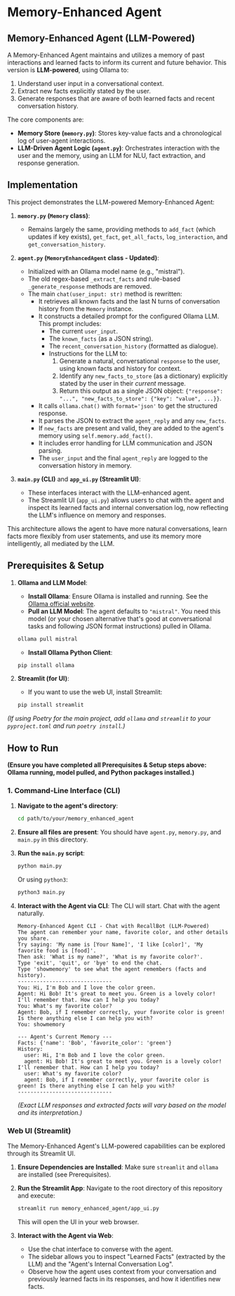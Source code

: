 # Memory-Enhanced Agent

## Memory-Enhanced Agent (LLM-Powered)

A Memory-Enhanced Agent maintains and utilizes a memory of past interactions and learned facts to inform its current and future behavior. This version is **LLM-powered**, using Ollama to:
1.  Understand user input in a conversational context.
2.  Extract new facts explicitly stated by the user.
3.  Generate responses that are aware of both learned facts and recent conversation history.

The core components are:
*   **Memory Store (`memory.py`)**: Stores key-value facts and a chronological log of user-agent interactions.
*   **LLM-Driven Agent Logic (`agent.py`)**: Orchestrates interaction with the user and the memory, using an LLM for NLU, fact extraction, and response generation.

## Implementation

This project demonstrates the LLM-powered Memory-Enhanced Agent:

1.  **`memory.py` (`Memory` class)**:
    *   Remains largely the same, providing methods to `add_fact` (which updates if key exists), `get_fact`, `get_all_facts`, `log_interaction`, and `get_conversation_history`.

2.  **`agent.py` (`MemoryEnhancedAgent` class - Updated)**:
    *   Initialized with an Ollama model name (e.g., "mistral").
    *   The old regex-based `_extract_facts` and rule-based `_generate_response` methods are removed.
    *   The main `chat(user_input: str)` method is rewritten:
        *   It retrieves all known facts and the last N turns of conversation history from the `Memory` instance.
        *   It constructs a detailed prompt for the configured Ollama LLM. This prompt includes:
            *   The current `user_input`.
            *   The `known_facts` (as a JSON string).
            *   The `recent_conversation_history` (formatted as dialogue).
            *   Instructions for the LLM to:
                1.  Generate a natural, conversational `response` to the user, using known facts and history for context.
                2.  Identify any `new_facts_to_store` (as a dictionary) explicitly stated by the user in their *current* message.
                3.  Return this output as a single JSON object: `{"response": "...", "new_facts_to_store": {"key": "value", ...}}`.
        *   It calls `ollama.chat()` with `format='json'` to get the structured response.
        *   It parses the JSON to extract the `agent_reply` and any `new_facts`.
        *   If `new_facts` are present and valid, they are added to the agent's memory using `self.memory.add_fact()`.
        *   It includes error handling for LLM communication and JSON parsing.
        *   The `user_input` and the final `agent_reply` are logged to the conversation history in memory.

3.  **`main.py` (CLI)** and **`app_ui.py` (Streamlit UI)**:
    *   These interfaces interact with the LLM-enhanced agent.
    *   The Streamlit UI (`app_ui.py`) allows users to chat with the agent and inspect its learned facts and internal conversation log, now reflecting the LLM's influence on memory and responses.

This architecture allows the agent to have more natural conversations, learn facts more flexibly from user statements, and use its memory more intelligently, all mediated by the LLM.

## Prerequisites & Setup

1.  **Ollama and LLM Model**:
    *   **Install Ollama**: Ensure Ollama is installed and running. See the [Ollama official website](https://ollama.com/).
    *   **Pull an LLM Model**: The agent defaults to `"mistral"`. You need this model (or your chosen alternative that's good at conversational tasks and following JSON format instructions) pulled in Ollama.
      ```bash
      ollama pull mistral
      ```
    *   **Install Ollama Python Client**:
      ```bash
      pip install ollama
      ```

2.  **Streamlit (for UI)**:
    *   If you want to use the web UI, install Streamlit:
      ```bash
      pip install streamlit
      ```

*(If using Poetry for the main project, add `ollama` and `streamlit` to your `pyproject.toml` and run `poetry install`.)*

## How to Run

**(Ensure you have completed all Prerequisites & Setup steps above: Ollama running, model pulled, and Python packages installed.)**

### 1. Command-Line Interface (CLI)

1.  **Navigate to the agent's directory**:
    ```bash
    cd path/to/your/memory_enhanced_agent
    ```

2.  **Ensure all files are present**:
    You should have `agent.py`, `memory.py`, and `main.py` in this directory.

3.  **Run the `main.py` script**:
    ```bash
    python main.py
    ```
    Or using `python3`:
    ```bash
    python3 main.py
    ```

3.  **Interact with the Agent via CLI**:
    The CLI will start. Chat with the agent naturally.
    ```
    Memory-Enhanced Agent CLI - Chat with RecallBot (LLM-Powered)
    The agent can remember your name, favorite color, and other details you share.
    Try saying: 'My name is [Your Name]', 'I like [color]', 'My favorite food is [food]'.
    Then ask: 'What is my name?', 'What is my favorite color?'.
    Type 'exit', 'quit', or 'bye' to end the chat.
    Type 'showmemory' to see what the agent remembers (facts and history).
    ------------------------------
    You: Hi, I'm Bob and I love the color green.
    Agent: Hi Bob! It's great to meet you. Green is a lovely color! I'll remember that. How can I help you today?
    You: What's my favorite color?
    Agent: Bob, if I remember correctly, your favorite color is green! Is there anything else I can help you with?
    You: showmemory

    --- Agent's Current Memory ---
    Facts: {'name': 'Bob', 'favorite_color': 'green'}
    History:
      user: Hi, I'm Bob and I love the color green.
      agent: Hi Bob! It's great to meet you. Green is a lovely color! I'll remember that. How can I help you today?
      user: What's my favorite color?
      agent: Bob, if I remember correctly, your favorite color is green! Is there anything else I can help you with?
    ------------------------------
    ```
    *(Exact LLM responses and extracted facts will vary based on the model and its interpretation.)*

### Web UI (Streamlit)

The Memory-Enhanced Agent's LLM-powered capabilities can be explored through its Streamlit UI.

1.  **Ensure Dependencies are Installed**:
    Make sure `streamlit` and `ollama` are installed (see Prerequisites).

2.  **Run the Streamlit App**:
    Navigate to the root directory of this repository and execute:
    ```bash
    streamlit run memory_enhanced_agent/app_ui.py
    ```
    This will open the UI in your web browser.

3.  **Interact with the Agent via Web**:
    *   Use the chat interface to converse with the agent.
    *   The sidebar allows you to inspect "Learned Facts" (extracted by the LLM) and the "Agent's Internal Conversation Log".
    *   Observe how the agent uses context from your conversation and previously learned facts in its responses, and how it identifies new facts.
```
